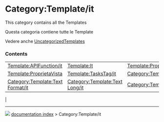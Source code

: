# Category:Template/it
This category contains all the Templates

Questa categoria contiene tutte le Template

Vedere anche [UncategorizedTemplates](Special_UncategorizedTemplates.md)

### Contents

|     |     |     |
| --- | --- | --- |
| [Template:APIFunction/it](Template_APIFunction/it.md) | [Template:It](Template_It.md) | [Template:ProprietaDati](Template_ProprietaDati.md) |
| [Template:ProprietaVista](Template_ProprietaVista.md) | [Template:TasksTag/it](Template_TasksTag/it.md) | [Category:Template:Doc/it](Category_Template_Doc/it.md) |
| [Category:Template:Text Format/it](Category_Template_Text_Format/it.md) | [Category:Template:Text Long/it](Category_Template_Text_Long/it.md) | [Category:Template:Text/it](Category_Template_Text/it.md) |
|



---
![](images/Button_right.svg) [documentation index](../README.md) > Category:Template/it
